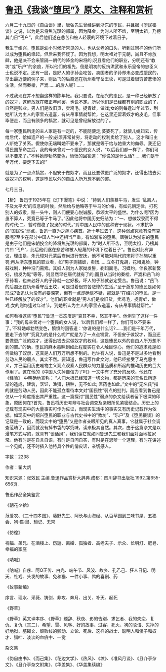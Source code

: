 # [鲁迅《我谈“堕民”》原文、注释和赏析](https://www.vrrw.net/wx/9689.html)

六月二十九日的《自由谈》里，唐弢先生曾经讲到浙东的堕民，并且据《堕民猥谈》之说，以为是宋将焦光瓒的部属，因为降金，为时人所不齿，至明太祖，乃榜其门日“丐户”，此后他们遂在悲苦和被人轻蔑的环境下过着日子。

我生于绍兴，堕民是幼小时候所常见的人，也从父老的口头，听到过同样的他们所以成为堕民的缘起。但后来我怀疑了。因为我想，明太祖对于元朝，尚且不肯放肆，他是决不会来管隔一朝代的降金的宋将的;况且看他们的职业，分明还有“教坊”或“乐户”的余痕，所以他们的祖先，倒是明初的反抗洪武和永乐皇帝的忠臣义士也说不定。还有一层，是好人的子孙会吃苦，卖国者的子孙却未必变成堕民的，举出最近便的例子来，则岳飞的后裔还在杭州看守岳王坟，可是过着很穷苦悲惨的生活，然而秦桧，严嵩……的后人呢? ……

不过我现在并不想翻这样的陈年帐。我只要说，在绍兴的堕民，是一种已经解放了的奴才，这解放就在雍正年间罢，也说不定。所以他们是已经都有别的职业的了，自然是贱业。男人们是收旧货，卖鸡毛，捉青蛙，做戏;女的则每逢过年过节，到她所认为主人的家里去道喜，有庆吊事情就帮忙，在这里还留着奴才的皮毛，但事毕便走，而且有颇多的犒赏，就可见是曾经解放过的了。

每一家堕民所走的主人家是有一定的，不能随便走;婆婆死了，就使儿媳妇去，传给后代，恰如遗产的一般;必须非常贫穷，将走动的权利卖给了别人，这才和旧主人断绝了关系。假使你无端叫她不要来了，那就是等于给与她重大的侮辱。我还记得民国革命之后，我的母亲曾对一个堕民的女人说，“以后我们都一样了，你们可以不要来了。”不料她却勃然变色，愤愤的回答道：“你说的是什么话?……我们是千年万代，要走下去的!”

就是为了一点点犒赏，不但安于做奴才，而且还要做更广泛的奴才，还得出钱去买做奴才的权利，这是堕民以外的自由人所万想不到的罢。

七月三日。



【析】 鲁迅于1925年在《灯下漫笔》中说： “待到人们羡慕牛马，发生 ‘乱离人，不及太平犬’的叹息的时候，然后给与他略等于牛马的价格，有如元朝定律，打死别人的奴隶，赔一头牛，则人们便要心悦诚服，恭颂太平的盛世。为什么呢?因为虽不算人，究竟已等于牛马了。”因此他将中国历史归结为：“一、想做奴隶而不得的时代;二、暂时做稳了奴隶的时代。”对中国人民中的这种安于现状，不求抗争的“国民性”弱点，鲁迅一直为之痛心疾首。近十年过去了，这种弱点究竟有没有克服呢?至少在部分中国人当中还相当严重，有如浙东的堕民。唐弢认为浙东的堕民是由于他们是宋朝投金的降将焦光瓒的部属，为“时人所不齿，至明太祖，乃榜其门曰 ‘丐户’，此后他们遂在悲苦和被人轻蔑的环境下过着日子”。鲁迅对此有异议，理由是，朱元璋对元蒙后裔尚进行安抚，他不可能对隔代的宋将子孙施以重罚;再从浙东堕民的职业看，如“男子则捕蛙，卖饧……立冬打鬼胡，花帽鬼脸，钟鼓戏剧，种种沿门需索。其妇人则为人家拗发髻，剃妇面毛，习媒灼，伴良家新娶妇，梳发为髦”等等，则显然早在唐代就有了的;而且从当时的秦桧、严嵩和岳飞的子孙看，也未必好人的子孙就一定好极，坏人的子孙就必定受苦。鲁迅说：“岳飞的后裔还在杭州看守岳王坟，可是过着很穷苦悲惨的生活。”至于浙东的堕民是如何形成?鲁迅认为没有必要深究，但有一点却确信不疑，那就是“在绍兴的堕民，是一种已经解放了的奴才”。他们的职业就是“男人们是收旧货，卖鸡毛，捉青蛙，做戏;女的则每逢过年过节，到她所认为主人的家里去道喜，有庆吊事情就帮忙。”

如何看待这些“堕民”?鲁迅一贯态度是“哀其不幸，怒其不争”。他例举了这样一件事：“我的母亲曾对一个堕民的女人说，‘以后我们都一样了，你们可以不要来了。’不料她却勃然变色，愤愤的回答道：‘你说的是什么话?……我们是千年万代，要走下去的!’”究竟为的是什么呢?“就是为了一点点犒赏，不但安于做奴才，而且还要做更广泛的奴才，还得出钱去买做奴才的权利，这是堕民以外的自由人所万想不到的罢。”的确，堕民的麻木愚昧到如此程度实在令人触目惊心，他们的追求竟是如何做稳了奴隶，这真是人们万万所想不到的。也许有人说，鲁迅是不是过多地看到劳动人民的弱点。其实不然。要知道，鲁迅写作此文时，他已经接受了马克思主义，并已运用历史唯物主义观点观察人民群众的力量品质和所起的推动历史的巨大作用了。这在他的《中国人失掉自信力了吗》一文中有了充分的反映，他还在 《经验》 中明确地宣称： “人们大抵已经知道一切文物，都是历来的无名氏所逐渐的造成，建筑，烹饪，渔猎，耕种，无不如此; 医药也如此。”文中的“无名氏”指的就是劳动人民，因此不能孤立看待本文对“国民性”弱点的批判，而应看到鲁迅是仅从一个角度指出其严重性。这一篇探讨“国民性”弱点的杂文给读者留下极深的印象，原因何在?首先，鲁迅将历史考辨与社会调查及亲眼所见紧密结合。历史上的记载有现实中的大量事实可作为佐证，而现实生活中的事实又有历史记载作为依据。如现实中的绍兴堕民的职业与古代史书中的“教坊”、“乐户”及《堕民猥谈》的记载是一致的，而现实中的“堕民”又是作者亲眼所见的真人真事，它就属于社会调查范畴了，因而就没有掉书袋的学究味，读来极其自然。其次，由于这篇杂文是以漫笔方式写的，就具有“谈话风”，我们读它就如同鲁迅先生和我们面对面地拉家常。他有时是在自言自语，有时是自问自答，有时是在思辨一个道理，有时在讲述一个见闻，还不时插入他特具个性的俏皮话，亲切感人。

字数：2238

作者：翟大炳

知识来源：张效民 主编.鲁迅作品赏析大辞典.成都：四川辞书出版社.1992.第655-656页.

鲁迅作品全集鉴赏

《朝花夕拾》

范爱农、《二十四孝图》、藤野先生、阿长与山海经、从百草园到三味书屋、五猖会、狗·猫·鼠、琐记、无常

《仿徨》

祝福、弟兄、在酒楼上、伤逝、离婚、孤独者、高老夫子、示众、长明灯、肥皂、幸福的家庭

《呐喊》

《呐喊》自序、阿Q正传、白光、端午节、风波、故乡、孔乙己、狂人日记、明天、社戏、头发的故事、兔和猫、一件小事、鸭的喜剧、药

《故事新编》

序言、理水、采薇、铸剑、非攻、奔月、出关、补天、起死

《野草》

《野草》英文译本序、《野草》题辞、秋夜、影的告别、求乞者、我的失恋、复仇、复仇〔其二〕、希望、雪、风筝、好的故事、过客、死火、狗的驳诘、失掉的好地狱、墓碣文、颓败线的颤动、立论、死后、这样的战士、聪明人和傻子和奴才、腊叶、淡淡的血痕中、一觉

杂文集

《伪自由书》、《而己集》、《花边文学》、《热风》、《坟》、《准风月谈》、《且介亭杂文》、《且介亭杂文附集》、《华盖集》、《华盖集续编》

